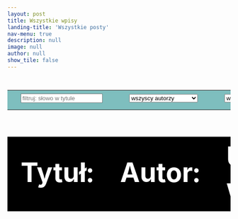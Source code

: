 ```yaml
---
layout: post
title: Wszystkie wpisy
landing-title: 'Wszystkie posty'
nav-menu: true
description: null
image: null
author: null
show_tile: false
---
```

<!--
<iframe src="https://pharmabusters.pl/demo" style="width:100%; aspect-ratio : 1 / 0.25;" > </iframe>
-->
&nbsp;<br>&nbsp;
<div id = "opracowania" style="margin-top:-4rem !important;">
<div>
<div>
<div>
<div>
<!-- <h3> &nbsp; </h3> -->
</div>
</div>
</div>

<div>
<table style="width:100%; text-align:left; font-size:calc(0.4vw + 1.4vh);">
<tr style="background-color:rgba(0,128,128,0.50);color:white;">
    <td>
    <div style="height:100%; background-color:rgba(0,128,128,0.50);"><input type="text" id="fname" name="fname" placeholder="filtruj: słowo w tytule" >
      </div>
    </td>
    <td >
    <select name="autor" id = "s0">
    <option>wszyscy autorzy</option>
	<option>Miękus-Purwin Natalia</option>
	<option>inny_autor_0</option>
    </select>
    </td>
    <td>
    <select name="dział" class="select-css" id = "s1">
    <option>wszystkie działy</option>
    <option>lajfhaki</option>
	<option>wykwintne dania</option>
	<option>zdrowie społeczne</option>
	<option>Q&A</option>
	<option>prasa</option>
	    <option>wykłady</option>
	    <option>informacje</option>
	</select>
    </td>


</tr>
</table>
<table class = "tab_opr" style="width:100%; text-align:left; font-size:calc(0.4vw + 1.4vh);">
<tr style="background-color:black;color:white;">
    <td><b>Tytuł:</b></td>
    <td><b>Autor:</b></td>
    <td><b>Umieszczone w dziale:</b></td>
    <td><b>Opublikowano w dniu:</b></td>
</tr>
</table>

<table id = "wnetrze" style="width:100%; text-align:left; font-size:calc(0.4vw + 1.4vh);">
</table>

</div>

</div>
</div>

<script>
	
	
	
	
	function opracowania_obj_gen() {
opr = [
{
tytul: "Technologia PCT-MS-MicroLC-SWATH do analizy różnic związanych z płcią między móżdżkiem męskim i żeńskim.",
data: "04.12.2024",
autor: "Miękus-Purwin Natalia",
dzial: "prasa",
art_link: "https://www.pharmabusters.pl/2024/12/04/dla-chetnych.html",
dzial_link: ""
},
{
tytul: "Spotkania dietetyczno-farmaceutyczne kobiet",
data: "01.11.2024",
autor: "Miękus-Purwin Natalia",
dzial: "informacje",
art_link: "https://www.pharmabusters.pl/2024/11/01/cykl-warsztatow-01-2025.html",
dzial_link: ""
},	
{
tytul: "Holistyczne spojrzenie na budowanie odporności.",
data: "19.07.2023",
autor: "Miękus-Purwin Natalia",
dzial: "wykłady",
art_link: "https://www.pharmabusters.pl/2023/07/19/odpornosc-holistycznie.html",
dzial_link: ""
},	
{
tytul: "Czas zmian.",
data: "10.08.2023",
autor: "Miękus-Purwin Natalia",
dzial: "wykłady",
art_link: "https://www.pharmabusters.pl/2023/08/10/czas-zmian.html",
dzial_link: ""
},	
{
tytul: "Olejki eteryczne w walce z wirusami.",
data: "07.12.2022",
autor: "Miękus-Purwin Natalia",
dzial: "wykłady",
art_link: "https://www.pharmabusters.pl/2022/12/07/przeciwwirusowe-olejki.html",
dzial_link: ""
},	
{
tytul: "Seria Q&A (listopad 2022 cz.II).",
data: "27.11.2022",
autor: "Miękus-Purwin Natalia",
dzial: "Q&A",
art_link: "https://www.pharmabusters.pl/2022/11/27/pytania-i-odpowiedzi-listopad-2.html",
dzial_link: ""
},	
{
tytul: "Polscy aptekarze zainteresowani holistycznym podejściem do pacjenta.",
data: "27.11.2022",
autor: "Miękus-Purwin Natalia",
dzial: "prasa",
art_link: "https://www.pharmabusters.pl/2022/11/27/polscy-aptekarze-zainteresowani.html",
dzial_link: ""
},	
{
tytul: "Seria Q&A (listopad 2022).",
data: "12.11.2022",
autor: "Miękus-Purwin Natalia",
dzial: "Q&A",
art_link: "https://www.pharmabusters.pl/2022/11/12/pytania-i-odpowiedzi-listopad.html",
dzial_link: ""
},	
{
tytul: "Koło życia.",
data: "11.10.2022",
autor: "Miękus-Purwin Natalia",
dzial: "lajfhaki",
art_link: "https://www.pharmabusters.pl/2022/10/11/kolo-zycia.html",
dzial_link: ""
},
{
tytul: "Raz, dwa, trzy, próba mikrofonu.",
data: "12.10.2022",
autor: "Miękus-Purwin Natalia",
dzial: "lajfhaki",
art_link: "https://www.pharmabusters.pl/2022/10/12/raz-dwa-trzy-proba-mikrofonu.html",
dzial_link: ""
},
{
tytul: "Słówko o mnie.",
data: "15.10.2022",
autor: "Miękus-Purwin Natalia",
dzial: "zdrowie społeczne",
art_link: "https://www.pharmabusters.pl//omnie.html",
dzial_link: ""
},
{
tytul: "Holistic Health",
data: "1.10.2022",
autor: "Miękus-Purwin Natalia",
dzial: "lajfhaki",
art_link: "https://www.pharmabusters.pl/3_holistic.html",
dzial_link: ""
}
]
return opr
}

function filtruj(opracowania, slowo, autor, dzial) {

let opracowania_po_filtracji = [];
let opracowania_po_filtracji2 = [];
let opracowania_po_filtracji3 = [];
//pass0:
for (var i = 0; i < opracowania.length; i++) {
if (opracowania[i].tytul.toUpperCase().includes(slowo.toUpperCase())) {
opracowania_po_filtracji.push(opracowania[i])
}
}
//pass1:
if (document.getElementById("s0").value != "wszyscy autorzy") {
    for (var i = 0; i < opracowania_po_filtracji.length; i++) {
        if (opracowania_po_filtracji[i].autor == autor) {
            opracowania_po_filtracji2.push(opracowania_po_filtracji[i])
        }
    }
} else {
opracowania_po_filtracji2 = [...opracowania_po_filtracji];
}
//pass2:
if (document.getElementById("s1").value != "wszystkie działy") {
    for (var i = 0; i < opracowania_po_filtracji2.length; i++) {
        if (opracowania_po_filtracji2[i].dzial == dzial) {
            opracowania_po_filtracji3.push(opracowania_po_filtracji2[i])
        }
    }
} else {
opracowania_po_filtracji3 = [...opracowania_po_filtracji2];
}

return opracowania_po_filtracji3
}


function generator_LKO(tabelka, slowo, autor, dzial) {
let opracowania_po_filtracji = filtruj(opracowania_obj_gen(), slowo, autor, dzial);
let zawartosc = ""

for (var i = 0; i < opracowania_po_filtracji.length; i++) {
zawartosc = zawartosc + `
<tr>
<td><a href="${opracowania_po_filtracji[i].art_link}">${opracowania_po_filtracji[i].tytul}</a></td>
<td>${opracowania_po_filtracji[i].autor}</td>
<td><a href="${opracowania_po_filtracji[i].dzial_link}">${opracowania_po_filtracji[i].dzial}</a></td>
<td>${opracowania_po_filtracji[i].data}</td>
</tr>`
}

tabelka.innerHTML = zawartosc
}


window.onload = function () {
let tabelka = document.querySelector("#wnetrze");
generator_LKO(tabelka, "", "wszyscy autorzy", "wszystkie działy");
document.getElementById("fname").addEventListener('input', liste_uaktualnij);
document.getElementById("s0").addEventListener("change", liste_uaktualnij, false);
document.getElementById("s1").addEventListener("change", liste_uaktualnij, false);


}



function liste_uaktualnij() {
let wpisane = document.getElementById("fname").value;
let tabelka = document.querySelector("#wnetrze");
generator_LKO(tabelka, wpisane, document.getElementById("s0").value, document.getElementById("s1").value)

}

	
</script>	
	
	
	
	
	
	
	
	
	
	
	
	
	
	
	
	
	
	
	
